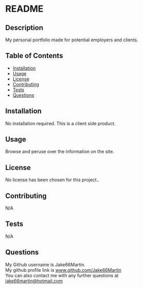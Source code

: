 
 # README 

## Description
My personal portfolio  made for potential employers and clients.

## Table of Contents
- [Installation](#installation)
- [Usage](#usage)
- [License](#license)
- [Contributing](#contributing)
- [Tests](#tests)
- [Questions](#questions)

## <h2 id = "installation">Installation</h2>
No installation required. This is a client side product.

## <h2 id ="usage">Usage</h2>
Browse and peruse over the information on the site.

## <h2 id = "license">License</h2>
No license has been chosen for this project..      
      



## <h2 id ="contributing">Contributing</h2>
N/A

## <h2 id = "tests">Tests</h2>
N/A

## <h2 id = "questions">Questions</h2>
My Github username is Jake66Martin.   
My github profile link is www.github.com/Jake66Martin   
You can also contact me with any further questions at jake66martin@hotmail.com  
